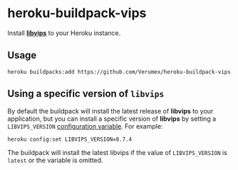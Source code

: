 heroku-buildpack-vips
======================

Install [**libvips**](https://github.com/libvips/libvips) to your Heroku
instance.

## Usage

    heroku buildpacks:add https://github.com/Verumex/heroku-buildpack-vips

## Using a specific version of `libvips`

By default the buildpack will install the latest release of **libvips** to your
application, but you can install a specific version of **libvips** by setting a
`LIBVIPS_VERSION` [configuration
variable](https://devcenter.heroku.com/articles/config-vars). For example:

    heroku config:set LIBVIPS_VERSION=8.7.4

The buildpack will install the latest libvips if the value of `LIBVIPS_VERSION` is
`latest` or the variable is omitted.
